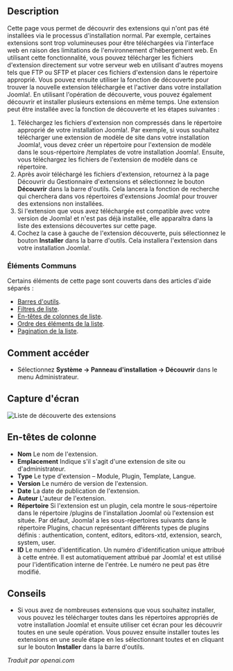 <!-- Filename: Help4.x:Extensions:_Discover  / Display title: Extensions : Découvrir  -->

## Description

Cette page vous permet de découvrir des extensions qui n'ont pas été installées via le processus d'installation normal. Par exemple, certaines extensions sont trop volumineuses pour être téléchargées via l'interface web en raison des limitations de l'environnement d'hébergement web. En utilisant cette fonctionnalité, vous pouvez télécharger les fichiers d'extension directement sur votre serveur web en utilisant d'autres moyens tels que FTP ou SFTP et placer ces fichiers d'extension dans le répertoire approprié. Vous pouvez ensuite utiliser la fonction de découverte pour trouver la nouvelle extension téléchargée et l'activer dans votre installation Joomla!. En utilisant l'opération de découverte, vous pouvez également découvrir et installer plusieurs extensions en même temps. Une extension peut être installée avec la fonction de découverte et les étapes suivantes :

1.  Téléchargez les fichiers d'extension non compressés dans le répertoire approprié de votre installation Joomla!. Par exemple, si vous souhaitez télécharger une extension de modèle de site dans votre installation Joomla!, vous devez créer un répertoire pour l'extension de modèle dans le sous-répertoire /templates de votre installation Joomla!. Ensuite, vous téléchargez les fichiers de l'extension de modèle dans ce répertoire.
2.  Après avoir téléchargé les fichiers d'extension, retournez à la page Découvrir du Gestionnaire d'extensions et sélectionnez le bouton **Découvrir** dans la barre d'outils. Cela lancera la fonction de recherche qui cherchera dans vos répertoires d'extensions Joomla! pour trouver des extensions non installées.
3.  Si l'extension que vous avez téléchargée est compatible avec votre version de Joomla! et n'est pas déjà installée, elle apparaîtra dans la liste des extensions découvertes sur cette page.
4.  Cochez la case à gauche de l'extension découverte, puis sélectionnez le bouton **Installer** dans la barre d'outils. Cela installera l'extension dans votre installation Joomla!.

### Éléments Communs

Certains éléments de cette page sont couverts dans des articles d'aide séparés :

* [Barres d'outils](jdocmanual?article=help/common-elements/toolbars).
* [Filtres de liste](jdocmanual?article=help/common-elements/list-filters).
* [En-têtes de colonnes de liste](jdocmanual?article=help/common-elements/list-column-headers).
* [Ordre des éléments de la liste](jdocmanual?article=help/common-elements/list-ordering).
* [Pagination de la liste](jdocmanual?article=help/common-elements/list-pagination).

## Comment accéder

- Sélectionnez **Système → Panneau d'installation → Découvrir** dans le menu Administrateur.

## Capture d'écran

![Liste de découverte des extensions](../../../fr/images/extensions/discover-list.png)

## En-têtes de colonne

- **Nom** Le nom de l'extension.
- **Emplacement** Indique s'il s'agit d'une extension de site ou d'administrateur.
- **Type** Le type d'extension – Module, Plugin, Template, Langue.
- **Version** Le numéro de version de l'extension.
- **Date** La date de publication de l'extension.
- **Auteur** L'auteur de l'extension.
- **Répertoire** Si l'extension est un plugin, cela montre le sous-répertoire dans le répertoire /plugins de l'installation Joomla! où l'extension est située. Par défaut, Joomla! a les sous-répertoires suivants dans le répertoire Plugins, chacun représentant différents types de plugins définis : authentication, content, editors, editors-xtd, extension, search, system, user.
- **ID** Le numéro d'identification. Un numéro d'identification unique attribué à cette entrée. Il est automatiquement attribué par Joomla! et est utilisé pour l'identification interne de l'entrée. Le numéro ne peut pas être modifié.

## Conseils

- Si vous avez de nombreuses extensions que vous souhaitez installer, vous pouvez les télécharger toutes dans les répertoires appropriés de votre installation Joomla! et ensuite utiliser cet écran pour les découvrir toutes en une seule opération. Vous pouvez ensuite installer toutes les extensions en une seule étape en les sélectionnant toutes et en cliquant sur le bouton **Installer** dans la barre d'outils.

*Traduit par openai.com*

